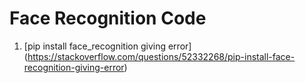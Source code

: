 # Face Recognition Code
1. [pip install face_recognition giving error] (https://stackoverflow.com/questions/52332268/pip-install-face-recognition-giving-error)
